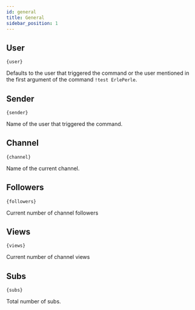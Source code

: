 ```yaml
---
id: general
title: General
sidebar_position: 1
---
```


## User

`{user}`

Defaults to the user that triggered the command or the user mentioned in the first argument of the command `!test ErlePerle`.

## Sender

`{sender}`

Name of the user that triggered the command.

## Channel

`{channel}`

Name of the current channel.

## Followers

`{followers}`

Current number of channel followers

## Views

`{views}`

Current number of channel views

## Subs

`{subs}`

Total number of subs.
